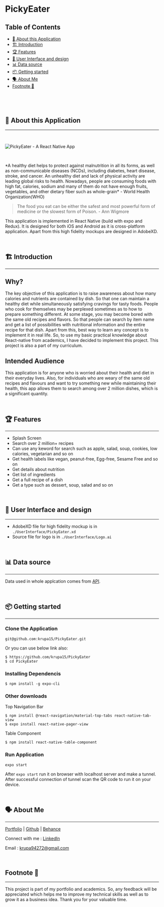 # PickyEater

## Table of Contents
- [📗 About this Application](#📗-about-this-application)
- [🏗 Introduction](#🏗-introduction)
- [🏆 Features](#🏆-features)
- [🎨 User Interface and design](#🎨-user-interface-and-design)
- [📊 Data source](#📊-data-source)
- [📦 Getting started](#📦-getting-started)
- [🗣 About Me](#🗣-about-me)
- [Footnote 🤗](#footnote-🤗)
<p>&nbsp;</p>
<p>&nbsp;</p>

## 📗 About this Application
----
<p>&nbsp;</p>

![PickyEater - A React Native App](/PickyEater/UserInterface/Intro.jpg)
<p>&nbsp;</p>
*A healthy diet helps to protect against malnutrition in all its forms, as well as non-communicable diseases (NCDs), including diabetes, heart disease, stroke, and cancer. An unhealthy diet and lack of physical activity are leading global risks to health. Nowadays, people are consuming foods with high fat, calories, sodium and many of them do not have enough fruits, vegetables, and other dietary fiber such as whole-grain* - World Health Organization(WHO)

>The food you eat can be either the safest and most powerful form of medicine or the slowest form of Poison. - Ann Wigmore

This application is implemented in React Native (build with expo and Redux). It is designed for both iOS and Android as it is cross-platform application. Apart from this high fidelity mockups are designed in AdobeXD.
<p>&nbsp;</p>


## 🏗 Introduction
----
## Why?
The key objective of this application is to raise awareness about how many calories and nutrients are contained by dish. So that one can maintain a healthy diet while simultaneously satisfying cravings for tasty foods. People who cook for themselves may be perplexed sometimes as to how to prepare something different. At some stage, you may become bored with the same old recipes and flavors. So that people can search by item name and get a list of possibilities with nutritional information and the entire recipe for that dish.
Apart from this, best way to learn any concept is to implement it in real life. So, to use my basic practical knowledge about React-native from academics, I have decided to implement this project. This project is also a part of my curriculum.

## Intended Audience
This application is for anyone who is worried about their health and diet in their everyday lives. Also, for individuals who are weary of the same old recipes and flavours and want to try something new while maintaining their health, this app allows them to search among over 2 million dishes, which is a significant quantity.
<p>&nbsp;</p>

## 🏆 Features
----
- Splash Screen
- Search over 2 million+ recipes
- Can use any keword for search such as apple, salad, soup, cookies, low calories, vegetarian and so on
- Get health labels like vegan, peanut-free, Egg-free, Sesame Free and so on
- Get details about nutrition 
- Get list of ingredients 
- Get a full recipe of a dish
- Get a type such as dessert, soup, salad and so on
<p>&nbsp;</p>

## 🎨 User Interface and design
----
- AdobeXD file for high fidelity mockup is in ```./UserInterface/PickyEater.xd```
- Source file for logo is in ```./UserInterface/Logo.ai```
<p>&nbsp;</p>

## 📊 Data source
----
Data used in whole applcation comes from [API](https://api.edamam.com/).
<p>&nbsp;</p>

## 📦 Getting started
----

### Clone the Application
```
git@github.com:krupa15/PickyEater.git
```
Or you can use below link also:
```
$ https://github.com/krupa15/PickyEater
$ cd PickyEater
```

### Installing Dependencis  
```
$ npm install -g expo-cli
```

### Other downloads
Top Navigation Bar
```
$ npm install @react-navigation/material-top-tabs react-native-tab-view
$ expo install react-native-pager-view
```
Table Component
```
$ npm install react-native-table-component
```
### Run Application
```
expo start
```
After ```expo start``` run it on browser with localhost server and make a tunnel. After successful connection of tunnel scan the QR code to run it on your device.
<p>&nbsp;</p>

## 🗣 About Me
----
[Portfolio](http://www.krupa.wolknetz.com/) | [Github](https://github.com/krupa15) | [Behance](https://www.behance.net/krupapatel99)

Connect with me : [LinkedIn](https://www.linkedin.com/in/krupa-patel-wd/) 

Email : krupa94272@gmail.com
<p>&nbsp;</p>

## Footnote 🤗
----
This project is part of my portfolio and academics. So, any feedback will be appreciated which helps me to improve my technical skills as well as to grow it as a business idea. Thank you for your valuable time.